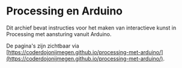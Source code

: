 # Processing en Arduino

Dit archief bevat instructies voor het maken van interactieve kunst in Processing met aansturing vanuit Arduino. 

De pagina's zijn zichtbaar via [https://coderdojonijmegen.github.io/processing-met-arduino/](https://coderdojonijmegen.github.io/processing-met-arduino/).

